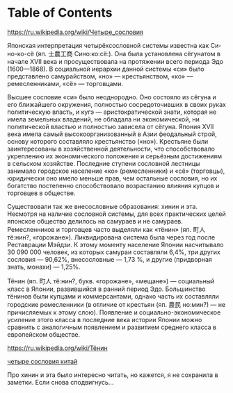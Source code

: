 
# Table of Contents



<div class="preview" id="orgae84654">

</div>

<https://ru.wikipedia.org/wiki/Четыре_сословия>

Японская интерпретация четырёхсословной системы известна как Си-но-ко-сё (яп. 士農工商 Сино:ко:сё:). Она была установлена сёгунатом в начале XVII века и просуществовала на протяжении всего периода Эдо (1600—1868). В социальной иерархии данной системы «си» было представлено самурайством, «но» — крестьянством, «ко» — ремесленниками, «сё» — торговцами.

Высшее сословие «си» было неоднородно. Оно состояло из сёгуна и его ближайшего окружения, полностью сосредоточивших в своих руках политическую власть, и кугэ — аристократической знати, которая не имела земельных владений, не обладала ни экономической, ни политической властью и полностью зависела от сёгуна. Япония XVII века имела самый высокоорганизованный в Азии феодальный строй, основу которого составляло крестьянство («но»). Крестьяне были заинтересованы в хозяйственной деятельности, что способствовало укреплению их экономического положения и серьёзным достижениям в сельском хозяйстве. Последние ступени сословной лестницы занимало городское население «ко» (ремесленники) и «сё» (торговцы), юридически оно имело меньше прав, чем остальные сословия, но их богатство постепенно способствовало возрастанию влияния купцов и торговцев в обществе.

Существовали так же внесословные образования: хинин и эта. Несмотря на наличие сословной системы, для всех практических целей японское общество делилось на самураев и не самураев. Ремесленников и торговцев часто выделяли как «тёнин» (яп. 町人 тё:нин?, «горожане»). Ликвидирована система была через год после Реставрации Мэйдзи. К этому моменту население Японии насчитывало 30 090 000 человек, из которых самураи составляли 6,4%, три других сословия — 90,62%, внесословные — 1,73 %, и другие (придворная знать, монахи) — 1,25%.

Тёнин (яп. 町人 тё:нин?, букв. «горожане», «мещане») — социальный класс в Японии, развившийся в ранний период Эдо. Большинство тёнинов были купцами и коммерсантами, однако часть их составляли городские ремесленники (в отличие от крестьян (яп. 農民 но:мин?) — не причисляемых к этому слою). Появление и социально-экономическое усиление этого класса в последние века истории Японии можно сравнить с аналогичным появлением и развитием среднего класса в европейском обществе.

<https://ru.wikipedia.org/wiki/Тёнин> 

[четыре сословия китай](20220107052648-четыре_сословия_китаи.publ.md)

Про хинин и эта было интересно читать, но кажется, я не сохранила в заметки. Если снова сподвигнусь&#x2026;

